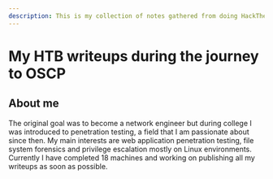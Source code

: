 ```yaml
---
description: This is my collection of notes gathered from doing HackTheBox boxes.
---
```


# My HTB writeups during the journey to OSCP

## About me

The original goal was to become a network engineer but during college I was introduced to penetration testing, a field that I am passionate about since then. My main interests are web application penetration testing, file system forensics and privilege escalation mostly on Linux environments. Currently I have completed 18 machines and working on publishing all my writeups as soon as possible.

